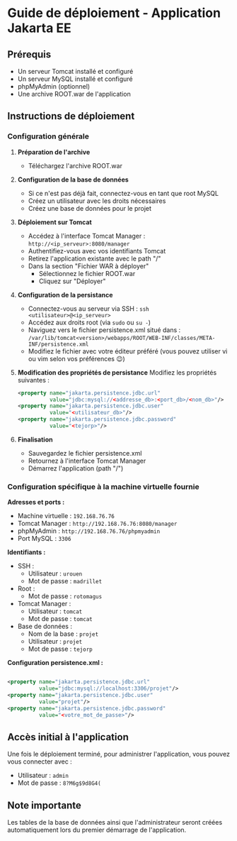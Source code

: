 # Guide de déploiement - Application Jakarta EE

## Prérequis

- Un serveur Tomcat installé et configuré
- Un serveur MySQL installé et configuré
- phpMyAdmin (optionnel)
- Une archive ROOT.war de l'application

## Instructions de déploiement

### Configuration générale

1. **Préparation de l'archive**
    - Téléchargez l'archive ROOT.war

2. **Configuration de la base de données**
    - Si ce n'est pas déjà fait, connectez-vous en tant que root MySQL
    - Créez un utilisateur avec les droits nécessaires
    - Créez une base de données pour le projet

3. **Déploiement sur Tomcat**
    - Accédez à l'interface Tomcat Manager : `http://<ip_serveur>:8080/manager`
    - Authentifiez-vous avec vos identifiants Tomcat
    - Retirez l'application existante avec le path "/"
    - Dans la section "Fichier WAR à déployer"
        - Sélectionnez le fichier ROOT.war
        - Cliquez sur "Déployer"

4. **Configuration de la persistance**
    - Connectez-vous au serveur via SSH : `ssh <utilisateur>@<ip_serveur>`
    - Accédez aux droits root (via `sudo` ou `su -`)
    - Naviguez vers le fichier persistence.xml situé dans :
      `/var/lib/tomcat<version>/webapps/ROOT/WEB-INF/classes/META-INF/persistence.xml`
    - Modifiez le fichier avec votre éditeur préféré (vous pouvez utiliser vi ou vim selon vos préférences 😉)

5. **Modification des propriétés de persistance**
   Modifiez les propriétés suivantes :
   ```xml
   <property name="jakarta.persistence.jdbc.url" 
             value="jdbc:mysql://<addresse_db>:<port_db>/<nom_db>"/>
   <property name="jakarta.persistence.jdbc.user" 
             value="<utilisateur_db>"/>
   <property name="jakarta.persistence.jdbc.password" 
             value="<tejorp>"/>
   ```

6. **Finalisation**
    - Sauvegardez le fichier persistence.xml
    - Retournez à l'interface Tomcat Manager
    - Démarrez l'application (path "/")

### Configuration spécifique à la machine virtuelle fournie

**Adresses et ports :**

- Machine virtuelle : `192.168.76.76`
- Tomcat Manager : `http://192.168.76.76:8080/manager`
- phpMyAdmin : `http://192.168.76.76/phpmyadmin`
- Port MySQL : `3306`

**Identifiants :**

- SSH :
    - Utilisateur : `urouen`
    - Mot de passe : `madrillet`
- Root :
    - Mot de passe : `rotomagus`
- Tomcat Manager :
    - Utilisateur : `tomcat`
    - Mot de passe : `tomcat`
- Base de données :
    - Nom de la base : `projet`
    - Utilisateur : `projet`
    - Mot de passe : `tejorp`

**Configuration persistence.xml :**

```xml

<property name="jakarta.persistence.jdbc.url"
          value="jdbc:mysql://localhost:3306/projet"/>
<property name="jakarta.persistence.jdbc.user"
          value="projet"/>
<property name="jakarta.persistence.jdbc.password"
          value="<votre_mot_de_passe>"/>
```

## Accès initial à l'application

Une fois le déploiement terminé, pour administrer l'application, vous pouvez vous connecter avec :

- Utilisateur : `admin`
- Mot de passe : `8?M6g$9d8G4(`

## Note importante

Les tables de la base de données ainsi que l'administrateur seront créées automatiquement lors du premier démarrage de
l'application.
